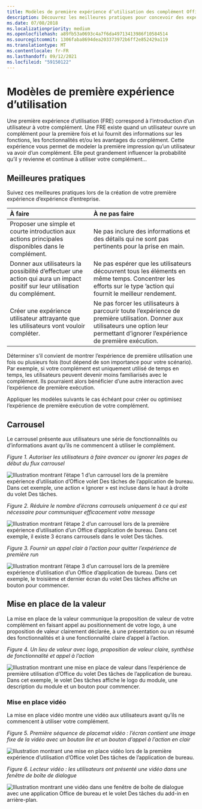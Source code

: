 ```yaml
---
title: Modèles de première expérience d’utilisation des complément Office
description: Découvrez les meilleures pratiques pour concevoir des expériences de première Office des modules.
ms.date: 07/08/2018
ms.localizationpriority: medium
ms.openlocfilehash: a89fb53a0693c4a7f6da49713413986f10584514
ms.sourcegitcommit: 1306faba8694dea203373972b6ff2e852429a119
ms.translationtype: MT
ms.contentlocale: fr-FR
ms.lasthandoff: 09/12/2021
ms.locfileid: "59150122"
---
```

# <a name="first-run-experience-patterns"></a>Modèles de première expérience d’utilisation

Une première expérience d’utilisation (FRE) correspond à l’introduction d’un utilisateur à votre complément. Une FRE existe quand un utilisateur ouvre un complément pour la première fois et lui fournit des informations sur les fonctions, les fonctionnalités et/ou les avantages du complément. Cette expérience vous permet de modeler la première impression qu’un utilisateur va avoir d’un complément. Elle peut grandement influencer la probabilité qu’il y revienne et continue à utiliser votre complément...

## <a name="best-practices"></a>Meilleures pratiques

Suivez ces meilleures pratiques lors de la création de votre première expérience d’expérience d’entreprise.

|À faire|À ne pas faire|
|:------|:------|
|Proposer une simple et courte introduction aux actions principales disponibles dans le complément. | Ne pas inclure des informations et des détails qui ne sont pas pertinents pour la prise en main.
|Donner aux utilisateurs la possibilité d’effectuer une action qui aura un impact positif sur leur utilisation du complément. | Ne pas espérer que les utilisateurs découvrent tous les éléments en même temps. Concentrer les efforts sur le type ’action qui fournit le meilleur rendement.
|Créer une expérience utilisateur attrayante que les utilisateurs vont vouloir compléter. | Ne pas forcer les utilisateurs à parcourir toute l’expérience de première utilisation. Donner aux utilisateurs une option leur permettant d’ignorer l’expérience de première exécution. |

Déterminer s’il convient de montrer l’expérience de première utilisation une fois ou plusieurs fois (tout dépend de son importance pour votre scénario). Par exemple, si votre complément est uniquement utilisé de temps en temps, les utilisateurs peuvent devenir moins familiarisés avec le complément. Ils pourraient alors bénéficier d’une autre interaction avec l’expérience de première exécution.

Appliquer les modèles suivants le cas échéant pour créer ou optimisez l’expérience de première exécution de votre complément.

## <a name="carousel"></a>Carrousel

Le carrousel présente aux utilisateurs une série de fonctionnalités ou d’informations avant qu’ils ne commencent à utiliser le complément.

*Figure 1. Autoriser les utilisateurs à faire avancer ou ignorer les pages de début du flux carrousel*

![Illustration montrant l’étape 1 d’un carrousel lors de la première expérience d’utilisation d’Office volet Des tâches de l’application de bureau. Dans cet exemple, une action « Ignorer » est incluse dans le haut à droite du volet Des tâches.](../images/add-in-FRE-step-1.png)

*Figure 2. Réduire le nombre d’écrans carrousels uniquement à ce qui est nécessaire pour communiquer efficacement votre message*

![Illustration montrant l’étape 2 d’un carrousel lors de la première expérience d’utilisation d’un Office d’application de bureau. Dans cet exemple, il existe 3 écrans carrousels dans le volet Des tâches.](../images/add-in-FRE-step-2.png)

*Figure 3. Fournir un appel clair à l’action pour quitter l’expérience de première run*

![Illustration montrant l’étape 3 d’un carrousel lors de la première expérience d’utilisation d’un Office d’application de bureau. Dans cet exemple, le troisième et dernier écran du volet Des tâches affiche un bouton pour commencer.](../images/add-in-FRE-step-3.png)

## <a name="value-placemat"></a>Mise en place de la valeur

La mise en place de la valeur communique la proposition de valeur de votre complément en faisant appel au positionnement de votre logo, à une proposition de valeur clairement déclarée, à une présentation ou un résumé des fonctionnalités et à une fonctionnalité claire d’appel à l’action.

*Figure 4. Un lieu de valeur avec logo, proposition de valeur claire, synthèse de fonctionnalité et appel à l’action*

![Illustration montrant une mise en place de valeur dans l’expérience de première utilisation d’Office du volet Des tâches de l’application de bureau. Dans cet exemple, le volet Des tâches affiche le logo du module, une description du module et un bouton pour commencer.](../images/add-in-FRE-value.png)

### <a name="video-placemat"></a>Mise en place vidéo

La mise en place vidéo montre une vidéo aux utilisateurs avant qu’ils ne commencent à utiliser votre complément.

*Figure 5. Première séquence de placemat vidéo : l’écran contient une image fixe de la vidéo avec un bouton lire et un bouton d’appel à l’action en clair*

![Illustration montrant une mise en place vidéo lors de la première expérience d’utilisation d’Office volet Des tâches de l’application de bureau.](../images/add-in-FRE-video.png)

*Figure 6. Lecteur vidéo : les utilisateurs ont présenté une vidéo dans une fenêtre de boîte de dialogue*

![Illustration montrant une vidéo dans une fenêtre de boîte de dialogue avec une application Office de bureau et le volet Des tâches du add-in en arrière-plan.](../images/add-in-FRE-video-dialog.png)
